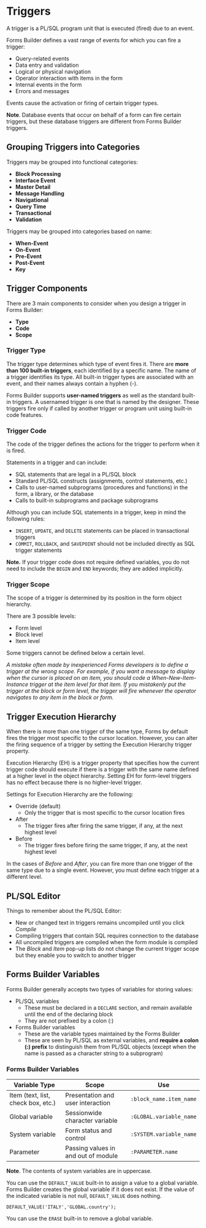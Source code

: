 # Triggers

A trigger is a PL/SQL program unit that is executed (fired) due to an event. 

Forms Builder defines a vast range of events for which you can fire a trigger:
- Query-related events
- Data entry and validation
- Logical or physical navigation
- Operator interaction with items in the form
- Internal events in the form
- Errors and messages

Events cause the activation or firing of certain trigger types.

**Note**. Database events that occur on behalf of a form can fire certain triggers, but these database triggers are different from Forms Builder triggers.

## Grouping Triggers into Categories

Triggers may be grouped into functional categories:

- **Block Processing**
- **Interface Event**
- **Master Detail**
- **Message Handling**
- **Navigational**
- **Query Time**
- **Transactional**
- **Validation**

Triggers may be grouped into categories based on name:

- **When-Event**
- **On-Event**
- **Pre-Event**
- **Post-Event**
- **Key**

## Trigger Components

There are 3 main components to consider when you design a trigger in Forms Builder:
- **Type**
- **Code**
- **Scope**

### Trigger Type

The trigger type determines which type of event fires it. There are **more than 100 built-in triggers**, each identified by a specific name. The name of a trigger identifies its type. All built-in trigger types are associated with an event,
and their names always contain a hyphen (-).

Forms Builder supports **user-named triggers** as well as the standard built-in triggers. A usernamed trigger is one that is named by the designer. These triggers fire only if called by another trigger or program unit using built-in code features.

### Trigger Code

The code of the trigger defines the actions for the trigger to perform when it is fired. 

Statements in a trigger and can include:
- SQL statements that are legal in a PL/SQL block
- Standard PL/SQL constructs (assignments, control statements, etc.)
- Calls to user-named subprograms (procedures and functions) in the form, a library, or the database
- Calls to built-in subprograms and package subprograms
    
Although you can include SQL statements in a trigger, keep in mind the following rules:
- ```INSERT```, ```UPDATE```, and ```DELETE``` statements can be placed in transactional triggers
- ```COMMIT```, ```ROLLBACK```, and ```SAVEPOINT``` should not be included directly as SQL trigger statements

**Note.** If your trigger code does not require defined variables, you do not need to include the ```BEGIN``` and ```END``` keywords; they are added implicitly.

### Trigger Scope

The scope of a trigger is determined by its position in the form object hierarchy. 

There are 3 possible levels:
- Form level
- Block level
- Item level

Some triggers cannot be defined below a certain level.

*A mistake often made by inexperienced Forms developers is to define a trigger at the wrong scope. For example, if you want a message to display when the cursor is placed on an item, you should code a When-New-Item-Instance trigger at the item level for that item. If you mistakenly put the trigger at the block or form level, the trigger will fire whenever the operator navigates to any item in the block or form.*

## Trigger Execution Hierarchy

When there is more than one trigger of the same type, Forms by default fires the trigger most specific to the cursor location. However, you can alter the firing sequence of a trigger by setting the Execution Hierarchy trigger property.

Execution Hierarchy (EH) is a trigger property that specifies how the current trigger code should execute if there is a trigger with the same name defined at a higher level in the object hierarchy. Setting EH for form-level triggers has no effect because there is no higher-level trigger. 

Settings for Execution Hierarchy are the following:
- Override (default)
    - Only the trigger that is most specific to the cursor location fires
- After
    - The trigger fires after firing the same trigger, if any, at the next highest level
- Before
    - The trigger fires before firing the same trigger, if any, at the next highest level

In the cases of *Before* and *After*, you can fire more than one trigger of the same type due to a single event. However, you must define each trigger at a different level.

## PL/SQL Editor

Things to remember about the PL/SQL Editor:

- New or changed text in triggers remains uncompiled until you click *Compile*
- Compiling triggers that contain SQL requires connection to the database
- All uncompiled triggers are compiled when the form module is compiled
- The *Block* and *Item* pop-up lists do not change the current trigger scope but they enable you to switch to another trigger

## Forms Builder Variables

Forms Builder generally accepts two types of variables for storing values:
- PL/SQL variables
    - These must be declared in a ```DECLARE``` section, and remain available until the end of the declaring block
    - They are not prefixed by a colon (:)
- Forms Builder variables
    - These are the variable types maintained by the Forms Builder
    - These are seen by PL/SQL as external variables, and **require a colon (:) prefix** to distinguish them from PL/SQL objects (except when the name is passed as a character string to a subprogram)

### Forms Builder Variables

| Variable Type | Scope | Use |
| - | - | - |
| Item (text, list, check box, etc.) | Presentation and user interaction | ```:block_name.item_name``` |  
| Global variable | Sessionwide character variable | ```:GLOBAL.variable_name``` |
| System variable | Form status and control | ```:SYSTEM.variable_name``` | 
| Parameter | Passing values in and out of module | ```:PARAMETER.name``` |

**Note**. The contents of system variables are in uppercase.

You can use the ```DEFAULT_VALUE``` built-in to assign a value to a global variable. Forms Builder creates the global variable if it does not exist. If the value of the indicated variable is not null, ```DEFAULT_VALUE``` does nothing.

    DEFAULT_VALUE('ITALY','GLOBAL.country');

You can use the ```ERASE``` built-in to remove a global variable.